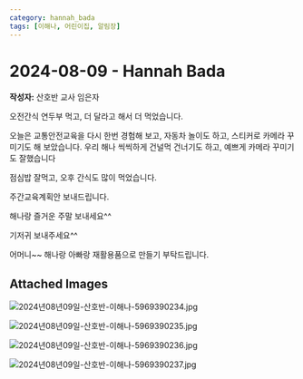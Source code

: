 ```yaml
---
category: hannah_bada
tags: [이해나, 어린이집, 알림장]
---
```


# 2024-08-09 - Hannah Bada

**작성자:** 산호반 교사 임은자  

오전간식 연두부 먹고, 더 달라고 해서 더 먹었습니다.

오늘은 교통안전교육을 다시 한번 경험해 보고, 자동차 놀이도 하고, 스티커로 카메라 꾸미기도 해 보았습니다. 우리 해나 씩씩하게 건널먹 건너기도 하고, 예쁘게 카메라 꾸미기도 잘했습니다

점심밥 잘먹고, 오후 간식도  많이 먹었습니다. 

주간교육계획안 보내드립니다.

해나랑 즐거운 주말 보내세요^^

기저귀 보내주세요^^

어머니~~  해나랑 아빠랑 재활용품으로 만들기 부탁드립니다.

## Attached Images
![2024년08년09일-산호반-이해나-5969390234.jpg](https://feghi.github.io/assets/img/bada_photo/2024년08년09일-산호반-이해나-5969390234.jpg)

![2024년08년09일-산호반-이해나-5969390235.jpg](https://feghi.github.io/assets/img/bada_photo/2024년08년09일-산호반-이해나-5969390235.jpg)

![2024년08년09일-산호반-이해나-5969390236.jpg](https://feghi.github.io/assets/img/bada_photo/2024년08년09일-산호반-이해나-5969390236.jpg)

![2024년08년09일-산호반-이해나-5969390237.jpg](https://feghi.github.io/assets/img/bada_photo/2024년08년09일-산호반-이해나-5969390237.jpg)

